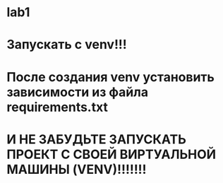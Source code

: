 # lab1
# Запускать с venv!!!
# После создания venv установить зависимости из файла requirements.txt
# И НЕ ЗАБУДЬТЕ ЗАПУСКАТЬ ПРОЕКТ С СВОЕЙ ВИРТУАЛЬНОЙ МАШИНЫ (VENV)!!!!!!!
